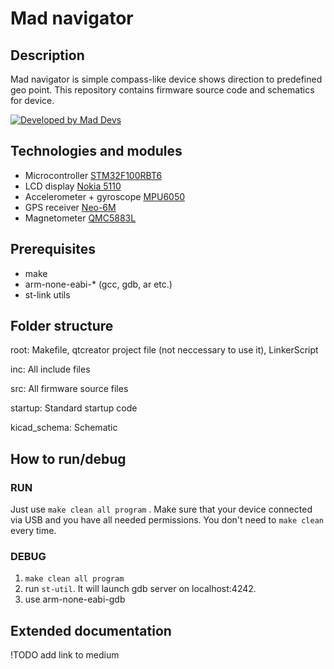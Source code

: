 # Mad navigator

## Description

Mad navigator is simple compass-like device shows direction to predefined geo point.
This repository contains firmware source code and schematics for device. 

[![Developed by Mad Devs](https://maddevs.io/badge-light.svg)](https://maddevs.io)

## Technologies and modules

- Microcontroller [STM32F100RBT6](https://www.st.com/content/ccc/resource/technical/document/reference_manual/a2/2d/02/4b/78/57/41/a3/CD00246267.pdf/files/CD00246267.pdf/jcr:content/translations/en.CD00246267.pdf)
- LCD display [Nokia 5110](https://www.sparkfun.com/datasheets/LCD/Monochrome/Nokia5110.pdf)
- Accelerometer + gyroscope [MPU6050](https://store.invensense.com/datasheets/invensense/MPU-6050_DataSheet_V3%204.pdf)
- GPS receiver [Neo-6M](https://www.u-blox.com/sites/default/files/products/documents/NEO-6_DataSheet_%28GPS.G6-HW-09005%29.pdf)
- Magnetometer [QMC5883L](https://nettigo.pl/attachments/440)

## Prerequisites

- make
- arm-none-eabi-* (gcc, gdb, ar etc.)
- st-link utils

## Folder structure

root: Makefile, qtcreator project file (not neccessary to use it), LinkerScript

inc: All include files

src: All firmware source files

startup: Standard startup code

kicad_schema: Schematic

## How to run/debug

### RUN

Just use `make clean all program` . Make sure that your device connected via USB and you have all needed permissions.
You don't need to `make clean` every time. 

### DEBUG

1. `make clean all program`
2. run `st-util`. It will launch gdb server on localhost:4242. 
3. use arm-none-eabi-gdb

## Extended documentation

!TODO add link to medium

